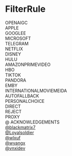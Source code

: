 # FilterRule
OPENAIGC<br>
APPLE<br>
GOOGLEE<br>
MICROSOFT<br>
TELEGRAM<br>
NETFLIX<br>
DISNEY<br>
HULU<br>
AMAZONPRIMEVIDEO<br>
HBO<br>
TIKTOK<br>
PANDORA<br>
EMBY<br>
INTERNATIONALMOVIEMEIDA<br>
AUTOFALLBACK<br>
PERSONALCHOICE<br>
DIRECT<br>
REJECT<br>
PROXY<br>
@ ACKNOWLEDGEMENTS<br>
[@blackmatrix7](https://github.com/blackmatrix7/ios_rule_script/tree/master/rule/Shadowrocket) <br>
[@Loyalsoldier](https://github.com/Loyalsoldier/clash-rules)<br>
[@wlxuf](https://github.com/wlxuf/Shadowrocket)<br>
[@wyangx](https://github.com/wyangx/Rules/blob/main/shadowrocket.conf)<br>
[@vnxidev](https://github.com/vnxidev/sfw)<br>
